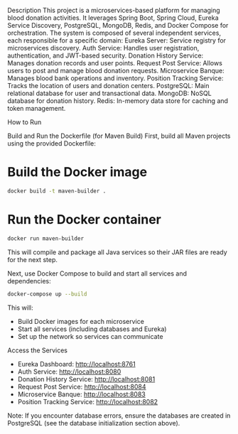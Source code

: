 Description
This project is a microservices-based platform for managing blood donation activities. It leverages Spring Boot, Spring Cloud, Eureka Service Discovery, PostgreSQL, MongoDB, Redis, and Docker Compose for orchestration. The system is composed of several independent services, each responsible for a specific domain:
Eureka Server: Service registry for microservices discovery.
Auth Service: Handles user registration, authentication, and JWT-based security.
Donation History Service: Manages donation records and user points.
Request Post Service: Allows users to post and manage blood donation requests.
Microservice Banque: Manages blood bank operations and inventory.
Position Tracking Service: Tracks the location of users and donation centers.
PostgreSQL: Main relational database for user and transactional data.
MongoDB: NoSQL database for donation history.
Redis: In-memory data store for caching and token management.


How to Run

Build and Run the Dockerfile (for Maven Build)
First, build all Maven projects using the provided Dockerfile:

# Build the Docker image
```bash
docker build -t maven-builder .
```
# Run the Docker container
```bash
docker run maven-builder
```
This will compile and package all Java services so their JAR files are ready for the next step.

Next, use Docker Compose to build and start all services and dependencies:
```bash
docker-compose up --build
```
This will:
- Build Docker images for each microservice
- Start all services (including databases and Eureka)
- Set up the network so services can communicate

Access the Services
- Eureka Dashboard: [http://localhost:8761](http://localhost:8761)
- Auth Service: [http://localhost:8080](http://localhost:8080)
- Donation History Service: [http://localhost:8081](http://localhost:8081)
- Request Post Service: [http://localhost:8084](http://localhost:8084)
- Microservice Banque: [http://localhost:8083](http://localhost:8083)
- Position Tracking Service: [http://localhost:8082](http://localhost:8082)

Note:
If you encounter database errors, ensure the databases are created in PostgreSQL (see the database initialization section above).
